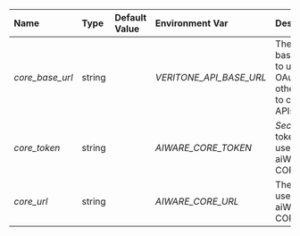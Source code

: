 | Name | Type | Default Value | Environment Var | Description |
 | :--- | :--- | :--- | :--- | :--- |
 | *core_base_url* | string |  | _VERITONE_API_BASE_URL_ | The API base URL to use for OAuth2 or other calls to core APIs. |
| *core_token* | string |  | _AIWARE_CORE_TOKEN_ | *Secure* The token to use with aiWARE CORE |
| *core_url* | string |  | _AIWARE_CORE_URL_ | The URL to use for aiWARE CORE |
